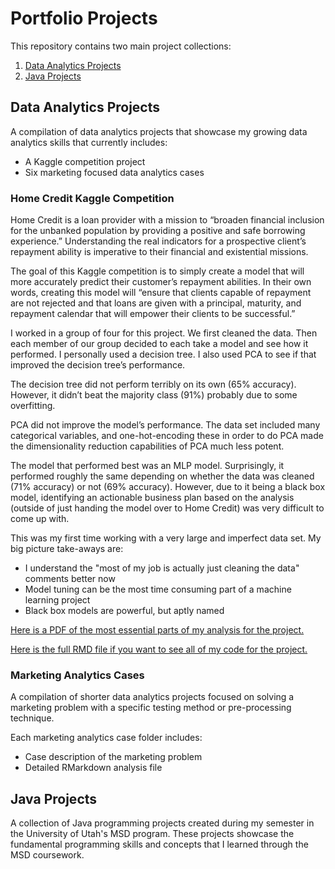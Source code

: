 # Portfolio Projects

This repository contains two main project collections:
1. [Data Analytics Projects](https://github.com/asdelis/asdelis.github.io/tree/main/data_analytics_projects)
2. [Java Projects](https://github.com/asdelis/asdelis.github.io/tree/main/java_projects)

## Data Analytics Projects

A compilation of data analytics projects that showcase my growing data analytics skills that currently includes:
- A Kaggle competition project
- Six marketing focused data analytics cases

### Home Credit Kaggle Competition

Home Credit is a loan provider with a mission to “broaden financial inclusion for the unbanked population by providing a positive and safe borrowing experience.” Understanding the real indicators for a prospective client’s repayment ability is imperative to their financial and existential missions.

The goal of this Kaggle competition is to simply create a model that will more accurately predict their customer’s repayment abilities. In their own words, creating this model will “ensure that clients capable of repayment are not rejected and that loans are given with a principal, maturity, and repayment calendar that will empower their clients to be successful.”

I worked in a group of four for this project. We first cleaned the data. Then each member of our group decided to each take a model and see how it performed. I personally used a decision tree. I also used PCA to see if that improved the decision tree’s performance.

The decision tree did not perform terribly on its own (65% accuracy). However, it didn’t beat the majority class (91%) probably due to some overfitting.

PCA did not improve the model’s performance. The data set included many categorical variables, and one-hot-encoding these in order to do PCA made the dimensionality reduction capabilities of PCA much less potent.

The model that performed best was an MLP model. Surprisingly, it performed roughly the same depending on whether the data was cleaned (71% accuracy) or not (69% accuracy). However, due to it being a black box model, identifying an actionable business plan based on the analysis (outside of just handing the model over to Home Credit) was very difficult to come up with.

This was my first time working with a very large and imperfect data set. My big picture take-aways are:
- I understand the "most of my job is actually just cleaning the data" comments better now
- Model tuning can be the most time consuming part of a machine learning project
- Black box models are powerful, but aptly named

[Here is a PDF of the most essential parts of my analysis for the project.](https://github.com/asdelis/asdelis.github.io/blob/main/data_analytics_projects/home_credit_kaggle_competition/home_credit_modeling.pdf)

[Here is the full RMD file if you want to see all of my code for the project.](https://github.com/asdelis/asdelis.github.io/blob/main/data_analytics_projects/home_credit_kaggle_competition/home_credit_modeling.Rmd)

### Marketing Analytics Cases

A compilation of shorter data analytics projects focused on solving a marketing problem with a specific testing method or pre-processing technique.

Each marketing analytics case folder includes:
- Case description of the marketing problem
- Detailed RMarkdown analysis file

## Java Projects

A collection of Java programming projects created during my semester in the University of Utah's MSD program. These projects showcase the fundamental programming skills and concepts that I learned through the MSD coursework.